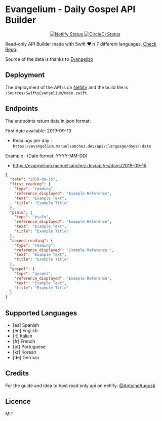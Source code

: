 # Evangelium - Daily Gospel API Builder
<p align="center">
<a href="https://app.netlify.com/sites/evangelium/deploys">
        <img src="https://api.netlify.com/api/v1/badges/36ba5654-56c5-47c8-91fc-ad07609975e6/deploy-status" alt="Netlify Status" />
</a>
<a href="https://circleci.com/gh/manasv/Evangelium">
        <img src="https://circleci.com/gh/manasv/Evangelium.svg?style=svg" alt="CircleCI Status" />
</a>
<p>



Read-only API Builder made with Swift ❤️in 7 different languages, [Check Repo](https://github.com/manasv/evangelium).

Source of the data is thanks to [Evangelizo](https://www.evangelizo.org/)

## Deployment
The deployment of the API is on [Netlify](https://www.netlify.com/)  and the build file is `/Sources/SwiftyEvangelium/main.swift`.

## Endpoints
The endpoints return data in json format:

First date available: 2019-09-13

- Readings per day : `https://evangelium.manuelsanchez.dev/api/:language/days/:date`

Example : (Date format: YYYY-MM-DD)
- https://evangelium.manuelsanchez.dev/api/es/days/2019-09-15
```json
{
  "date": "2019-09-15",
  "first_reading": {
    "type": "reading",
    "reference_displayed": "Example Reference",
    "text": "Example Text",
    "title": "Example Title"
  },
  "psalm": {
    "type": "psalm",
    "reference_displayed": "Example Reference",
    "text": "Example Text",
    "title": "Example Title"
  },
  "second_reading": {
    "type": "reading",
    "reference_displayed": "Example Reference.",
    "text": "Example Text",
    "title": "Example Title"
  },
  "gospel": {
    "type": "gospel",
    "reference_displayed": "Example Reference",
    "text": "Example Text",
    "title": "Example Title"
  }
}  
```

## Supported Languages

*   [es] Spanish 
*   [en] English 
*   [it] Italian 
*   [fr] French  
*   [pt] Portuguese 
*   [kr] Korean  
*   [de] German  

## Credits

For the guide and idea to host read only api on netlify: [@AntoineAugusti](https://github.com/AntoineAugusti)

## Licence
MIT
